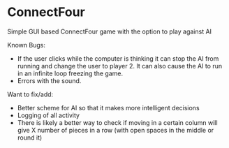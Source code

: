 # ConnectFour
Simple GUI based ConnectFour game with the option to play against AI

Known Bugs:

- If the user clicks while the computer is thinking it can stop the AI from running and change the user to player 2. It can also cause the AI to run in an infinite loop freezing the game.
- Errors with the sound.


Want to fix/add:

- Better scheme for AI so that it makes more intelligent decisions
- Logging of all activity
- There is likely a better way to check if moving in a certain column will give X number of pieces in a row (with open spaces in the middle or round it)

